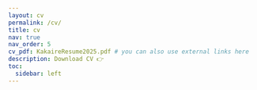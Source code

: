 ```yaml
---
layout: cv
permalink: /cv/
title: cv
nav: true
nav_order: 5
cv_pdf: KakaireResume2025.pdf # you can also use external links here
description: Download CV 👉
toc:
  sidebar: left
---
```

